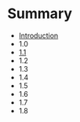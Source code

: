 # Summary

* [Introduction](README.md)
* 1.0
* [1.1](11.md)
* 1.2
* 1.3
* 1.4
* 1.5
* 1.6
* 1.7
* 1.8

